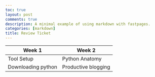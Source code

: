```yaml
---
toc: true
layout: post
comments: true
description: A minimal example of using markdown with fastpages.
categories: [markdown]
title: Review Ticket
---
```


| Week 1  | Week 2 |
| ------------- | ------------- |
| Tool Setup  | Python Anatomy  |
| Downloading python  | Productive blogging  |
